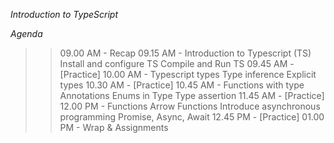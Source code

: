  
*Introduction to TypeScript*
 
*Agenda*
>> 09.00 AM - Recap
>> 09.15 AM - Introduction to Typescript (TS)  
              Install and configure TS
              Compile and Run TS
>> 09.45 AM - [Practice]
>> 10.00 AM -  Typescript types
               Type inference
               Explicit types
>> 10.30 AM - [Practice]
>> 10.45 AM - Functions with type
              Annotations
              Enums in Type
              Type assertion
>> 11.45 AM - [Practice]
>> 12.00 PM - Functions
              Arrow Functions
              Introduce asynchronous programming
              Promise, Async, Await
>> 12.45 PM - [Practice]
>> 01.00 PM - Wrap & Assignments